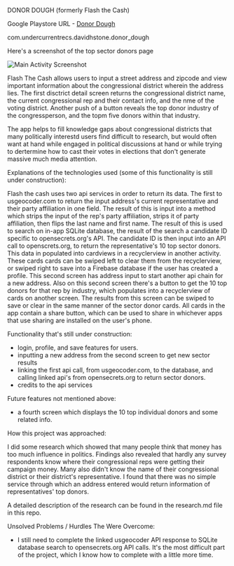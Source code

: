 DONOR DOUGH (formerly Flash the Cash)

Google Playstore URL - <a href="com.undercurrentrecs.davidhstone.donor_dough">Donor Dough</a>


com.undercurrentrecs.davidhstone.donor_dough


Here's a screenshot of the top sector donors page

![Main Activity Screenshot](/../master/screenshots/Main_Screen.png?raw=true "Main Activity Screenshot")


Flash The Cash allows users to input a street address and zipcode and view important information about the congressional district wherein the address lies. The first disctrict detail screen returns the congressional district name, the current congressional rep and their contact info, and the nme of the voting district. Another push of a button reveals the top donor industry of the congressperson, and the topm five donors within that industry.

The app helps to fill knowledge gaps about congressional districts that many politically interestd users find difficult to research, but would often want at hand while engaged in political discussions at hand or while trying to dertermine how to cast their votes in elections that don't generate massive much media attention. 


Explanations of the technologies used (some of this functionality is still under construction):

Flash the cash uses two api services in order to return its data. The first to usgeocoder.com to return the input address's current representative and their party affiliation in one field. The result of this is input into a method which strips the input of the rep's party affiliation, strips it of party affiliation, then flips the last name and first name. The result of this is used to search on in-app SQLite database, the result of the search a candidate ID specific to opensecrets.org's API. The candidate ID is then input into an API call to openscrets.org, to return the representative's 10 top sector donors. This data in populated into cardviews in a recyclerview in another activity. These cards cards can be swiped left to clear them from the recyclerview, or swiped right to save into a Firebase database if the user has created a profile. This second screen has address input to start another api chain for a new address. Also on this second screen there's a button to get the 10 top donors for that rep by industry, which populates into a recyclerview of cards on another screen. The results from this screen can be swiped to save or clear in the same manner of the sector donor cards. All cards in the app contain a share button, which can be used to share in whichever apps that use sharing are installed on the user's phone.

Functionality that's still under construction:

- login, profile, and save features for users.
- inputting a new address from the second screen to get new sector results
- linking the first api call, from usgeocoder.com, to the database, and calling linked api's from opensecrets.org to return sector donors.
- credits to the api services

Future features not mentioned above:

- a fourth screen which displays the 10 top individual donors and some related info.

How this project was approached:

I did some research which showed that many people think that money has too much influence in politics. Findings also revealed that hardly any survey respondents know where their congressional reps were getting their campaign money. Many also didn't know the name of their congressional district or their district's representative. I found that there was no simple service through which an address entered would return information of representatives' top donors. 

A detailed description of the research can be found in the research.md file in this repo.

Unsolved Problems / Hurdles The Were Overcome:

- I still need to complete the linked usgeocoder API response to SQLite database search to opensecrets.org API calls. It's the most
	difficult part of the project, which I know how to complete with a little more time. 
